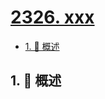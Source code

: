 # [2326. xxx](https://github.com/Tdahuyou/TNotes.leetcode/tree/main/notes/2326.%20xxx)

<!-- region:toc -->

- [1. 📝 概述](#1--概述)

<!-- endregion:toc -->

## 1. 📝 概述
